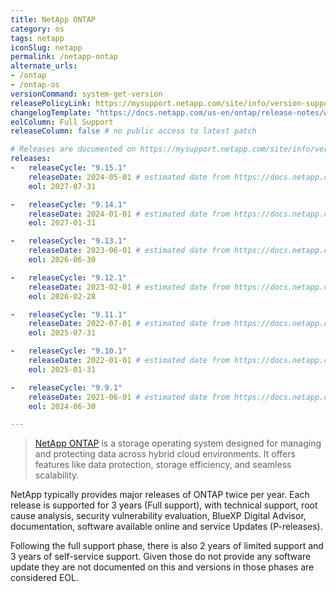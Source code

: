 ```yaml
---
title: NetApp ONTAP
category: os
tags: netapp
iconSlug: netapp
permalink: /netapp-ontap
alternate_urls:
- /ontap
- /ontap-os
versionCommand: system-get-version
releasePolicyLink: https://mysupport.netapp.com/site/info/version-support
changelogTemplate: "https://docs.netapp.com/us-en/ontap/release-notes/whats-new-{{'__RELEASE_CYCLE__'|replace:'.',''}}.html"
eolColumn: Full Support
releaseColumn: false # no public access to latest patch

# Releases are documented on https://mysupport.netapp.com/site/info/version-support.
releases:
-   releaseCycle: "9.15.1"
    releaseDate: 2024-05-01 # estimated date from https://docs.netapp.com/us-en/ontap/release-notes/release-support-reference.html
    eol: 2027-07-31

-   releaseCycle: "9.14.1"
    releaseDate: 2024-01-01 # estimated date from https://docs.netapp.com/us-en/ontap/release-notes/release-support-reference.html
    eol: 2027-01-31

-   releaseCycle: "9.13.1"
    releaseDate: 2023-06-01 # estimated date from https://docs.netapp.com/us-en/ontap/release-notes/release-support-reference.html
    eol: 2026-06-30

-   releaseCycle: "9.12.1"
    releaseDate: 2023-02-01 # estimated date from https://docs.netapp.com/us-en/ontap/release-notes/release-support-reference.html
    eol: 2026-02-28

-   releaseCycle: "9.11.1"
    releaseDate: 2022-07-01 # estimated date from https://docs.netapp.com/us-en/ontap/release-notes/release-support-reference.html
    eol: 2025-07-31

-   releaseCycle: "9.10.1"
    releaseDate: 2022-01-01 # estimated date from https://docs.netapp.com/us-en/ontap/release-notes/release-support-reference.html
    eol: 2025-01-31

-   releaseCycle: "9.9.1"
    releaseDate: 2021-06-01 # estimated date from https://docs.netapp.com/us-en/ontap/release-notes/release-support-reference.html
    eol: 2024-06-30

---
```


> [NetApp ONTAP](https://www.netapp.com/data-storage/ontap/) is a storage operating system designed for managing and
> protecting data across hybrid cloud environments. It offers features like data protection, storage efficiency,
> and seamless scalability.

NetApp typically provides major releases of ONTAP twice per year. Each release is supported for 3 years (Full support),
with technical support, root cause analysis, security vulnerability evaluation, BlueXP Digital Advisor, documentation,
software available online and service Updates (P-releases).

Following the full support phase, there is also 2 years of limited support and 3 years of self-service support. Given
those do not provide any software update they are not documented on this and versions in those phases are considered EOL.
